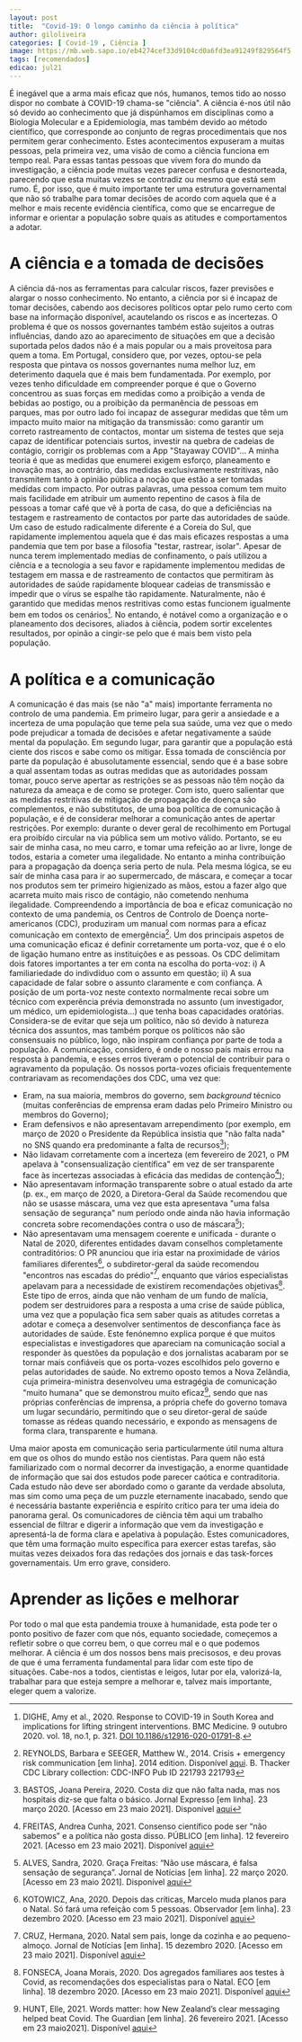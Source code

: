 ```yaml
---
layout: post
title:  "Covid-19: O longo caminho da ciência à política"
author: giloliveira
categories: [ Covid-19 , Ciência ]
image: https://mb.web.sapo.io/eb4274cef33d9104cd0a6fd3ea91249f829564f5.jpg
tags: [recomendados]
edicao: jul21
---
```


É inegável que a arma mais eficaz que nós, humanos, temos tido ao nosso dispor no combate à COVID-19 chama-se "ciência". A ciência é-nos útil não só devido ao conhecimento que já dispúnhamos em disciplinas como a Biologia Molecular e a Epidemiologia, mas também devido ao método científico, que corresponde ao conjunto de regras procedimentais que nos permitem gerar conhecimento. Estes acontecimentos expuseram a muitas pessoas, pela primeira vez, uma visão de como a ciência funciona em tempo real. Para essas tantas pessoas que vivem fora do mundo da investigação, a ciência pode muitas vezes parecer confusa e desnorteada, parecendo que esta muitas vezes se contradiz ou mesmo que está sem rumo. É, por isso, que é muito importante ter uma estrutura governamental que não só trabalhe para tomar decisões de acordo com aquela que é a melhor e mais recente evidência científica, como que se encarregue de informar e orientar a população sobre quais as atitudes e comportamentos a adotar.

# A ciência e a tomada de decisões

A ciência dá-nos as ferramentas para calcular riscos, fazer previsões e alargar o nosso conhecimento. No entanto, a ciência por si é incapaz de tomar decisões, cabendo aos decisores políticos optar pelo rumo certo com base na informação disponível, acautelando os riscos e as incertezas. O problema é que os nossos governantes também estão sujeitos a outras influências, dando azo ao aparecimento de situações em que a decisão suportada pelos dados não é a mais popular ou a mais proveitosa para quem a toma. Em Portugal, considero que, por vezes, optou-se pela resposta que pintava os nossos governantes numa melhor luz, em deterimento daquela que é mais bem fundamentada. Por exemplo, por vezes tenho dificuldade em compreender porque é que o Governo concentrou as suas forças em medidas como a proibição a venda de bebidas ao postigo, ou a proibição da permanência de pessoas em parques, mas por outro lado foi incapaz de assegurar medidas que têm um impacto muito maior na mitigação da transmissão: como garantir um correto rastreamento de contactos, montar um sistema de testes que seja capaz de identificar potenciais surtos, investir na quebra de cadeias de contágio, corrigir os problemas com a App "Stayaway COVID"... A minha teoria é que as medidas que enumerei exigem esforço, planeamento e inovação mas, ao contrário, das medidas exclusivamente restritivas, não transmitem tanto à opinião pública a noção que estão a ser tomadas medidas com impacto. Por outras palavras, uma pessoa comum tem muito mais facilidade em atribuir um aumento repentino de casos à fila de pessoas a tomar café que vê à porta de casa, do que a deficiências na testagem e rastreamento de contactos por parte das autoridades de saúde. Um caso de estudo radicalmente diferente é a Coreia do Sul, que rapidamente implementou aquela que é das mais eficazes respostas a uma pandemia que tem por base a filosofia "testar, rastrear, isolar". Apesar de nunca terem implementado medias de confinamento, o país utilizou a ciência e a tecnologia a seu favor e rapidamente implementou medidas de testagem em massa e de rastreamento de contactos que permitiram às autoridades de saúde rapidamente bloquear cadeias de transmissão e impedir que o vírus se espalhe tão rapidamente. Naturalmente, não é garantido que medidas menos restritivas como estas funcionem igualmente bem em todos os cenários[^1]. No entando, é notável como a organização e o planeamento dos decisores, aliados à ciência, podem sortir excelentes resultados, por opinão a cingir-se pelo que é mais bem visto pela população.

# A política e a comunicação

A comunicação é das mais (se não "a" mais) importante ferramenta no controlo de uma pandemia. Em primeiro lugar, para gerir a ansiedade e a incerteza de uma população que teme pela sua saúde, uma vez que o medo pode prejudicar a tomada de decisões e afetar negativamente a saúde mental da população. Em segundo lugar, para garantir que a população está ciente dos riscos e sabe como os mitigar. Essa tomada de consciência por parte da população é abusolutamente essencial, sendo que é a base sobre a qual assentam todas as outras medidas que as autoridades possam tomar, pouco serve apertar as restrições se as pessoas não têm noção da natureza da ameaça e de como se proteger. Com isto, quero salientar que as medidas restritivas de mitigação de propagação de doença são complementos, e não substitutos, de uma boa política de comunicação à população, e é de considerar melhorar a comunicação antes de apertar restrições. Por exemplo: durante o dever geral de recolhimento em Portugal era proibído circular na via pública sem um motivo válido. Portanto, se eu sair de minha casa, no meu carro, e tomar uma refeição ao ar livre, longe de todos, estaria a cometer uma ilegalidade. No entanto a minha contribuição para a propagação da doença seria perto de nula. Pela mesma lógica, se eu saír de minha casa para ir ao supermercado, de máscara, e começar a tocar nos produtos sem ter primeiro higienizado as mãos, estou a fazer algo que acarreta muito mais risco de contágio, não cometendo nenhuma ilegalidade. Compreendendo a importância de boa e eficaz comunicação no contexto de uma pandemia, os Centros de Controlo de Doença norte-americanos (CDC), produziram um manual com normas para a eficaz comunicação em contexto de emergência[^2]. Um dos principais aspetos de uma comunicação eficaz é definir corretamente um porta-voz, que é o elo de ligação humano entre as instituições e as pessoas. Os CDC delimitam dois fatores importantes a ter em conta na escolha do porta-voz: i) A familiariedade do indivdíduo com o assunto em questão; ii) A sua capacidade de falar sobre o assunto claramente e com confiança. A posição de um porta-voz neste contexto normalmente recai sobre um técnico com experência prévia demonstrada no assunto (um investigador, um médico, um epidemiologista...) que tenha boas capacidades oratórias. Considera-se de evitar que seja um político, não só devido à natureza técnica dos assuntos, mas também porque os políticos não são consensuais no público, logo, não inspiram confiança por parte de toda a população. A comunicação, considero, é onde o nosso país mais errou na resposta à pandemia, e esses erros tiveram o potencial de contribuir para o agravamento da população. Os nossos porta-vozes oficiais frequentemente contrariavam as recomendações dos CDC, uma vez que:

* Eram, na sua maioria, membros do governo, sem *background* técnico (muitas conferências de emprensa eram dadas pelo Primeiro Ministro ou membros do Governo);
* Eram defensivos e não apresentavam arrependimento (por exemplo, em março de 2020 o Presidente da República insistia que "não falta nada" no SNS quando era predominante a falta de recursos[^3]);
* Não lidavam corretamente com a incerteza (em fevereiro de 2021, o PM apelava à "consensualização científica" em vez de ser transparente face às incertezas associadas à eficácia das medidas de contenção[^4]);
* Não apresentavam informação transparente sobre o atual estado da arte (p. ex., em março de 2020, a Diretora-Geral da Saúde recomendou que não se usasse máscara, uma vez que esta apresentava "uma falsa sensação de segurança" num período onde ainda não havia informação concreta sobre recomendações contra o uso de máscara[^5]);
* Não apresentavam uma mensagem coerente e unificada - durante o Natal de 2020, diferentes entidades davam conselhos completamente contraditórios: O PR anunciou que iria estar na proximidade de vários familiares diferentes[^6], o subdiretor-geral da saúde recomendou "encontros nas escadas do prédio"[^7], enquanto que vários especialistas apelavam para a necessidade de existirem recomendações objetivas[^8]. Este tipo de erros, ainda que não venham de um fundo de malícia, podem ser destruidores para a resposta a uma crise de saúde pública, uma vez que a população fica sem saber quais as atitudes corretas a adotar e começa a desenvolver sentimentos de desconfiança face às autoridades de saúde. Este fenónemno explica porque é que muitos especialistas e investigadores que apareciam na comunicação social a responder às questões da população e dos jornalistas acabaram por se tornar mais confiáveis que os porta-vozes escolhidos pelo governo e pelas autoridades de saúde. No extremo oposto temos a Nova Zelândia, cuja primeira-ministra desenvolveu uma estragégia de comunicação "muito humana" que se demonstrou muito eficaz[^9], sendo que nas próprias conferências de imprensa, a própria chefe do governo tomava um lugar secundário, permitindo que o seu diretor-geral de saúde tomasse as rédeas quando necessário, e expondo as mensagens de forma clara, transparente e humana.

Uma maior aposta em comunicação seria particularmente útil numa altura em que os olhos do mundo estão nos cientistas. Para quem não está familiarizado com o normal decorrer da investigação, a enorme quantidade de informação que sai dos estudos pode parecer caótica e contraditoria. Cada estudo não deve ser abordado como o garante da verdade absoluta, mas sim como uma peça de um puzzle eternamente inacabado, sendo que é necessária bastante experiência e espírito crítico para ter uma ideia do panorama geral. Os comunicadores de ciência têm aqui um trabalho essencial de filtrar e digerir a informação que vem da investigação e apresentá-la de forma clara e apelativa à população. Estes comunicadores, que têm uma formação muito específica para exercer estas tarefas, são muitas vezes deixados fora das redações dos jornais e das task-forces governamentais. Um erro grave, considero.

# Aprender as lições e melhorar

Por todo o mal que esta pandemia trouxe à humanidade, esta pode ter o ponto positivo de fazer com que nós, equanto sociedade, começemos a refletir sobre o que correu bem, o que correu mal e o que podemos melhorar. A ciência é um dos nossos bens mais precisosos, e deu provas de que é uma ferramenta fundamental para lidar com este tipo de situações. Cabe-nos a todos, cientistas e leigos, lutar por ela, valorizá-la, trabalhar para que esteja sempre a melhorar e, talvez mais importante, eleger quem a valorize.

[^1]: DIGHE, Amy et al., 2020. Response to COVID-19 in South Korea and implications for lifting stringent interventions. BMC Medicine. 9 outubro 2020. vol. 18, no.1, p. 321. [DOI 10.1186/s12916-020-01791-8](https://www.doi.org/10.1186/s12916-020-01791-8).
[^2]: REYNOLDS, Barbara e SEEGER, Matthew W., 2014. Crisis + emergency risk communication [em linha]. 2014 edition. Disponível [aqui](https://stacks.cdc.gov/view/cdc/25531Stephen). B. Thacker CDC Library collection: CDC-INFO Pub ID 221793 221793
[^3]: BASTOS, Joana Pereira, 2020. Costa diz que não falta nada, mas nos hospitais diz-se que falta o básico. Jornal Expresso [em linha]. 23 março 2020. [Acesso em 23 maio 2021]. Disponível [aqui](https://expresso.pt/coronavirus/2020-03-23-Costa-diz-que-nao-falta-nada-mas-nos-hospitais-diz-se-que-falta-o-basico)
[^4]: FREITAS, Andrea Cunha, 2021. Consenso científico pode ser “não sabemos” e a política não gosta disso. PÚBLICO [em linha]. 12 fevereiro 2021. [Acesso em 23 maio 2021]. Disponível [aqui](https://www.publico.pt/2021/02/12/ciencia/noticia/)
[^5]: ALVES, Sandra, 2020. Graça Freitas: “Não use máscara, é falsa sensação de segurança”. Jornal de Notícias [em linha]. 22 março 2020. [Acesso em 23 maio 2021]. Disponível [aqui](https://www.jn.pt/nacional/nao-use-mascara-e-falsa-sensacao-de-seguranca-11967482.html)
[^6]: KOTOWICZ, Ana, 2020. Depois das críticas, Marcelo muda planos para o Natal. Só fará uma refeição com 5 pessoas. Observador [em linha]. 23 dezembro 2020. [Acesso em 23 maio 2021]. Disponível [aqui](https://observador.pt/2020/12/23/depois-das-criticas-marcelo-muda-planos-para-o-natal-so-fara-umarefeicao-com-5-pessoas/)
[^7]: CRUZ, Hermana, 2020. Natal sem pais, longe da cozinha e ao pequeno-almoço. Jornal de Notícias [em linha]. 15 dezembro 2020. [Acesso em 23 maio 2021]. Disponível [aqui](https://www.jn.pt/nacional/natal-sem-pais-longe-da-cozinha-e-ao-pequeno-almoco--13141760.html)
[^8]: FONSECA, Joana Morais, 2020. Dos agregados familiares aos testes à Covid, as recomendações dos especialistas para o Natal. ECO [em linha]. 18 dezembro 2020. [Acesso em 23 maio 2021]. Disponível [aqui](https://eco.sapo.pt/2020/12/18/dos-agregados-familiares-aos-testes-a-covid-as-recomendacoes-dosespecialistas-para-o-natal/consenso-cientifico-nao-sabemos-politica-nao-gosta-1950497)
[^9]: HUNT, Elle, 2021. Words matter: how New Zealand’s clear messaging helped beat Covid. The Guardian [em linha]. 26 fevereiro 2021. [Acesso em 23 maio2021]. Disponível [aqui](http://www.theguardian.com/world/2021/feb/26/words-matter-how-new-zealands-clear-messaging-helped-beat-covid)

